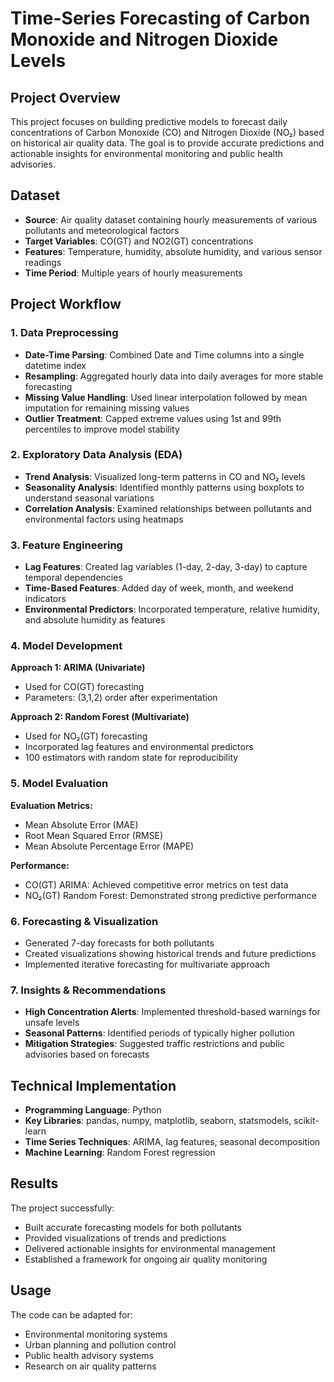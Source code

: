 # Time-Series Forecasting of Carbon Monoxide and Nitrogen Dioxide Levels

## Project Overview
This project focuses on building predictive models to forecast daily concentrations of Carbon Monoxide (CO) and Nitrogen Dioxide (NO₂) based on historical air quality data. The goal is to provide accurate predictions and actionable insights for environmental monitoring and public health advisories.

## Dataset
- **Source**: Air quality dataset containing hourly measurements of various pollutants and meteorological factors
- **Target Variables**: CO(GT) and NO2(GT) concentrations
- **Features**: Temperature, humidity, absolute humidity, and various sensor readings
- **Time Period**: Multiple years of hourly measurements

## Project Workflow

### 1. Data Preprocessing
- **Date-Time Parsing**: Combined Date and Time columns into a single datetime index
- **Resampling**: Aggregated hourly data into daily averages for more stable forecasting
- **Missing Value Handling**: Used linear interpolation followed by mean imputation for remaining missing values
- **Outlier Treatment**: Capped extreme values using 1st and 99th percentiles to improve model stability

### 2. Exploratory Data Analysis (EDA)
- **Trend Analysis**: Visualized long-term patterns in CO and NO₂ levels
- **Seasonality Analysis**: Identified monthly patterns using boxplots to understand seasonal variations
- **Correlation Analysis**: Examined relationships between pollutants and environmental factors using heatmaps

### 3. Feature Engineering
- **Lag Features**: Created lag variables (1-day, 2-day, 3-day) to capture temporal dependencies
- **Time-Based Features**: Added day of week, month, and weekend indicators
- **Environmental Predictors**: Incorporated temperature, relative humidity, and absolute humidity as features

### 4. Model Development
**Approach 1: ARIMA (Univariate)**
- Used for CO(GT) forecasting
- Parameters: (3,1,2) order after experimentation

**Approach 2: Random Forest (Multivariate)**
- Used for NO₂(GT) forecasting
- Incorporated lag features and environmental predictors
- 100 estimators with random state for reproducibility

### 5. Model Evaluation
**Evaluation Metrics:**
- Mean Absolute Error (MAE)
- Root Mean Squared Error (RMSE)
- Mean Absolute Percentage Error (MAPE)

**Performance:**
- CO(GT) ARIMA: Achieved competitive error metrics on test data
- NO₂(GT) Random Forest: Demonstrated strong predictive performance

### 6. Forecasting & Visualization
- Generated 7-day forecasts for both pollutants
- Created visualizations showing historical trends and future predictions
- Implemented iterative forecasting for multivariate approach

### 7. Insights & Recommendations
- **High Concentration Alerts**: Implemented threshold-based warnings for unsafe levels
- **Seasonal Patterns**: Identified periods of typically higher pollution
- **Mitigation Strategies**: Suggested traffic restrictions and public advisories based on forecasts

## Technical Implementation
- **Programming Language**: Python
- **Key Libraries**: pandas, numpy, matplotlib, seaborn, statsmodels, scikit-learn
- **Time Series Techniques**: ARIMA, lag features, seasonal decomposition
- **Machine Learning**: Random Forest regression

## Results
The project successfully:
- Built accurate forecasting models for both pollutants
- Provided visualizations of trends and predictions
- Delivered actionable insights for environmental management
- Established a framework for ongoing air quality monitoring

## Usage
The code can be adapted for:
- Environmental monitoring systems
- Urban planning and pollution control
- Public health advisory systems
- Research on air quality patterns

